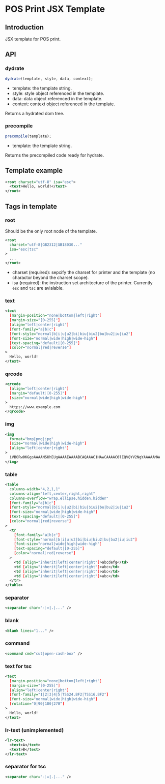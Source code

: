 # POS Print JSX Template

## Introduction

JSX template for POS print.

## API

### dydrate

```javascript
dydrate(template, style, data, context);
```

- template: the template string.
- style: style object referenced in the template.
- data: data object referenced in the template.
- context: context object referenced in the template.

Returns a hydrated dom tree.

### precompile

```javascript
precompile(template);
```

- template: the template string.

Returns the precompiled code ready for hydrate.

## Template example

```xml
<root charset="utf-8" isa="esc">
  <text>Hello, world!</text>
</root>
```

## Tags in template

### root

Should be the only root node of the template.

```xml
<root
  charset="utf-8|GB2312|GB18030..."
  isa="esc|tsc"
>
  ...
</root>
```

- charset (required): sepcify the charset for printer and the template (no charactor beyond the charset scope).
- isa (required): the instruction set architecture of the printer. Currently `esc` and `tsc` are avialable.

### text

```xml
<text
  [margin-position="none|bottom|left|right"]
  [margin-size="[0-255]"]
  [align="left|center|right"]
  [font-family="a|b|c"]
  [font-style="normal|b|i|u|u2|bi|biu|biu2|bu|bu2|iu|iu2"]
  [font-size="normal|wide|high|wide-high"]
  [text-spacing="default|[0-255]"]
  [color="normal|red|reverse"]
>
  Hello, world!
</text>
```

### qrcode

```xml
<qrcode
  [align="left|center|right"]
  [margin="default|[0-255]"]
  [size="normal|wide|high|wide-high"]
>
  https://www.example.com
</qrcode>
```

### img

```xml
<img
  format="bmp|png|jpg"
  [size="normal|wide|high|wide-high"]
  [align="left|center|right"]
>
  iVBORw0KGgoAAAANSUhEUgAAAAEAAAABCAQAAAC1HAwCAAAAC0lEQVQYV2NgYAAAAAMAAWgmWQ0AAAAASUVORK5CYII=
</img>
```

### table

```xml
<table
  columns-width="4,2,1,1"
  columns-align="left,center,right,right"
  columns-overflow="wrap,ellipse,hidden,hidden"
  [font-family="a|b|c"]
  [font-style="normal|b|i|u|u2|bi|biu|biu2|bu|bu2|iu|iu2"]
  [font-size="normal|wide|high|wide-high"]
  [text-spacing="default|[0-255]"]
  [color="normal|red|reverse"]
>
  <tr
    [font-family="a|b|c"]
    [font-style="normal|b|i|u|u2|bi|biu|biu2|bu|bu2|iu|iu2"]
    [font-size="normal|wide|high|wide-high"]
    [text-spacing="default|[0-255]"]
    [color="normal|red|reverse"]
  >
    <td [align="inherit|left|center|right"]>abcdefg</td>
    <td [align="inherit|left|center|right"]>abc</td>
    <td [align="inherit|left|center|right"]>abc</td>
    <td [align="inherit|left|center|right"]>abc</td>
  </tr>
</table>
```

### separator

```xml
<separator char="-|=|.|..." />
```

### blank

```xml
<blank lines="1..." />
```

### command

```xml
<command cmd="cut|open-cash-box" />
```
 
### text for tsc

```xml
<text
  [margin-position="none|bottom|left|right"]
  [margin-size="[0-255]"]
  [align="left|center|right"]
  [font-family="1|2|3|4|5|TSS24.BF2|TSS16.BF2"]
  [font-size="normal|wide|high|wide-high"]
  [rotation="0|90|180|270"]
>
  Hello, world!
</text>
```

### lr-text (unimplemented)

```xml
<lr-text>
  <text>A</text>
  <text>B</text>
</lr-text>
```

### separator for tsc

```xml
<separator char="-|=|.|..." />
```
